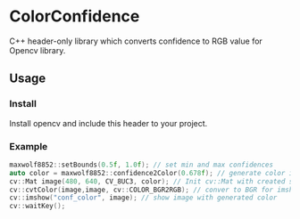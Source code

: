 # ColorConfidence
C++ header-only library which converts confidence to RGB value for Opencv library.

## Usage

### Install

Install opencv and include this header to your project.

### Example

```C++
maxwolf8852::setBounds(0.5f, 1.0f); // set min and max confidences
auto color = maxwolf8852::confidence2Color(0.678f); // generate color in (R,G,B) scalar
cv::Mat image(480, 640, CV_8UC3, color); // Init cv::Mat with created scalar
cv::cvtColor(image,image, cv::COLOR_BGR2RGB); // conver to BGR for imshow
cv::imshow("conf_color", image); // show image with generated color
cv::waitKey();
```